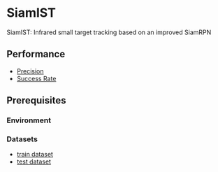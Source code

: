 # SiamIST
SiamIST: Infrared small target tracking based on an improved SiamRPN
## Performance
* [Precision](https://i.hd-r.cn/fc25f8dc435fc204c1191810b3ecbdcd.png)
* [Success Rate](https://i.hd-r.cn/b3702505a15ab2e1964560d95ebf3353.png)
## Prerequisites
### Environment
### Datasets
* [train dataset](https://www.scidb.cn/en/detail?dataSetId=808025946870251520&version=V2)
* [test dataset](https://www.scidb.cn/en/detail?dataSetId=720626420933459968&version=V1)
